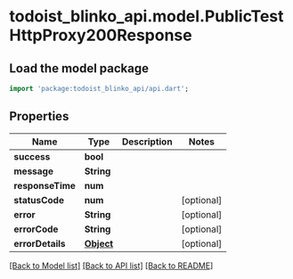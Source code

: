 # todoist_blinko_api.model.PublicTestHttpProxy200Response

## Load the model package
```dart
import 'package:todoist_blinko_api/api.dart';
```

## Properties
Name | Type | Description | Notes
------------ | ------------- | ------------- | -------------
**success** | **bool** |  | 
**message** | **String** |  | 
**responseTime** | **num** |  | 
**statusCode** | **num** |  | [optional] 
**error** | **String** |  | [optional] 
**errorCode** | **String** |  | [optional] 
**errorDetails** | [**Object**](.md) |  | [optional] 

[[Back to Model list]](../README.md#documentation-for-models) [[Back to API list]](../README.md#documentation-for-api-endpoints) [[Back to README]](../README.md)



